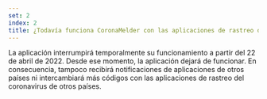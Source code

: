 ```yaml
---
set: 2
index: 2
title: ¿Todavía funciona CoronaMelder con las aplicaciones de rastreo del coronavirus de otros países?
---
```

La aplicación interrumpirá temporalmente su funcionamiento a partir del 22 de abril de 2022. Desde ese momento, la aplicación dejará de funcionar. En consecuencia, tampoco recibirá notificaciones de aplicaciones de otros países ni intercambiará más códigos con las aplicaciones de rastreo del coronavirus de otros países.
